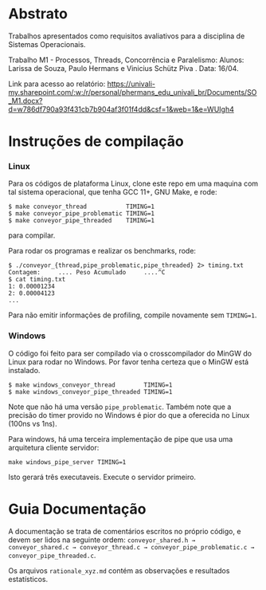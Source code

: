 # Abstrato

Trabalhos apresentados como requisitos avaliativos para a disciplina de Sistemas Operacionais.

Trabalho M1 - Processos, Threads, Concorrência e Paralelismo: Alunos: Larissa de Souza, Paulo Hermans e Vinicius Schütz Piva . Data: 16/04.

Link para acesso ao relatório: https://univali-my.sharepoint.com/:w:/r/personal/phermans_edu_univali_br/Documents/SO_M1.docx?d=w786df790a93f431cb7b904af3f01f4dd&csf=1&web=1&e=WUIgh4

# Instruções de compilação

### Linux

Para os códigos de plataforma Linux, clone este repo em uma maquina com
tal sistema operacional, que tenha GCC 11+, GNU Make, e rode:
```
$ make conveyor_thread           TIMING=1
$ make conveyor_pipe_problematic TIMING=1
$ make conveyor_pipe_threaded    TIMING=1
```
para compilar.

Para rodar os programas e realizar os benchmarks, rode:
```
$ ./conveyor_{thread,pipe_problematic,pipe_threaded} 2> timing.txt
Contagem:     .... Peso Acumulado     ....^C
$ cat timing.txt
1: 0.00001234
2: 0.00004123
...
```

Para não emitir informações de profiling, compile novamente sem `TIMING=1`.

### Windows

O código foi feito para ser compilado via o crosscompilador do MinGW do Linux para rodar no Windows.
Por favor tenha certeza que o MinGW está instalado.

```
$ make windows_conveyor_thread        TIMING=1
$ make windows_conveyor_pipe_threaded TIMING=1
```

Note que não há uma versão `pipe_problematic`. Também note que a precisão do timer provido no Windows é pior do que
a oferecida no Linux (100ns vs 1ns).

Para windows, há uma terceira implementação de pipe que usa uma arquitetura cliente servidor:
```
make windows_pipe_server TIMING=1
```
Isto gerará três executaveis. Execute o servidor primeiro.

# Guia Documentação

A documentação se trata de comentários escritos no próprio código, e devem ser lidos na seguinte ordem: `conveyor_shared.h → conveyor_shared.c → conveyor_thread.c → conveyor_pipe_problematic.c → conveyor_pipe_threaded.c`.

Os arquivos `rationale_xyz.md` contém as observações e resultados estatísticos.
